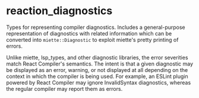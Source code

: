 # reaction_diagnostics

Types for representing compiler diagnostics. Includes a general-purpose representation
of diagnostics with related information which can be converted into `miette::Diagnostic` to exploit miette's pretty printing of errors. 

Unlike miette, lsp_types, and other diagnostic libraries, the error severities match
React Compiler's semantics. The intent is that a given diagnostic may be displayed as
an error, warning, or not displayed at all depending on the context in which the 
compiler is being used. For example, an ESLint plugin powered by React Compiler may ignore
InvalidSyntax diagnostics, whereas the regular compiler may report them as errors.
